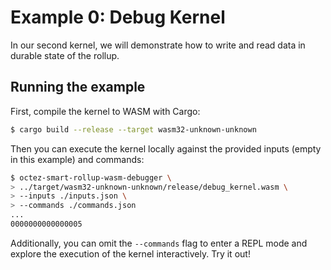 # Example 0: Debug Kernel

In our second kernel, we will demonstrate how to write and read data in durable state of the rollup.

## Running the example

First, compile the kernel to WASM with Cargo:

<!-- $MDX skip -->

```sh
$ cargo build --release --target wasm32-unknown-unknown
```

Then you can execute the kernel locally against the provided inputs (empty in this example) and commands:

```sh
$ octez-smart-rollup-wasm-debugger \
> ../target/wasm32-unknown-unknown/release/debug_kernel.wasm \
> --inputs ./inputs.json \
> --commands ./commands.json
...
0000000000000005
```

Additionally, you can omit the `--commands` flag to enter a REPL mode and
explore the execution of the kernel interactively. Try it out!
